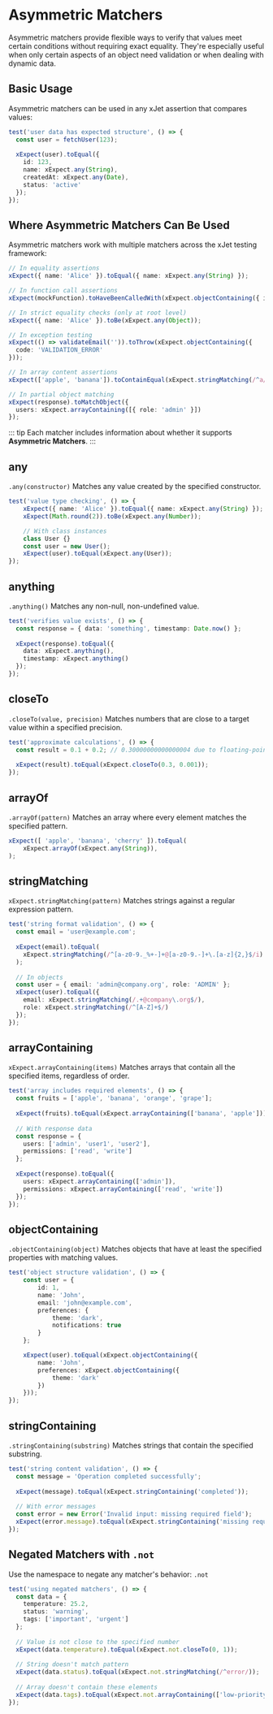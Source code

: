 # Asymmetric Matchers

Asymmetric matchers provide flexible ways to verify that values meet certain conditions without requiring exact equality.
They're especially useful when only certain aspects of an object need validation or when dealing with dynamic data.

## Basic Usage

Asymmetric matchers can be used in any xJet assertion that compares values:

```ts
test('user data has expected structure', () => {
  const user = fetchUser(123);
  
  xExpect(user).toEqual({
    id: 123,
    name: xExpect.any(String),
    createdAt: xExpect.any(Date),
    status: 'active'
  });
});

```

## Where Asymmetric Matchers Can Be Used

Asymmetric matchers work with multiple matchers across the xJet testing framework:

```ts
// In equality assertions
xExpect({ name: 'Alice' }).toEqual({ name: xExpect.any(String) });

// In function call assertions
xExpect(mockFunction).toHaveBeenCalledWith(xExpect.objectContaining({ id: 123 }));

// In strict equality checks (only at root level)
xExpect({ name: 'Alice' }).toBe(xExpect.any(Object));

// In exception testing
xExpect(() => validateEmail('')).toThrow(xExpect.objectContaining({ 
  code: 'VALIDATION_ERROR' 
}));

// In array content assertions
xExpect(['apple', 'banana']).toContainEqual(xExpect.stringMatching(/^a/));

// In partial object matching
xExpect(response).toMatchObject({
  users: xExpect.arrayContaining([{ role: 'admin' }])
});

```

::: tip
Each matcher includes information about whether it supports **Asymmetric Matchers**.
:::

## any

`.any(constructor)`
Matches any value created by the specified constructor.

```ts
test('value type checking', () => {
    xExpect({ name: 'Alice' }).toEqual({ name: xExpect.any(String) });
    xExpect(Math.round(2)).toBe(xExpect.any(Number));

    // With class instances
    class User {}
    const user = new User();
    xExpect(user).toEqual(xExpect.any(User));
});

```

## anything

`.anything()`
Matches any non-null, non-undefined value.

```ts
test('verifies value exists', () => {
  const response = { data: 'something', timestamp: Date.now() };
  
  xExpect(response).toEqual({
    data: xExpect.anything(),
    timestamp: xExpect.anything()
  });
});

```

## closeTo

`.closeTo(value, precision)`
Matches numbers that are close to a target value within a specified precision.

```ts
test('approximate calculations', () => {
  const result = 0.1 + 0.2; // 0.30000000000000004 due to floating-point
  
  xExpect(result).toEqual(xExpect.closeTo(0.3, 0.001));
});

```

## arrayOf

`.arrayOf(pattern)`
Matches an array where every element matches the specified pattern.

```ts
xExpect([ 'apple', 'banana', 'cherry' ]).toEqual(
    xExpect.arrayOf(xExpect.any(String)),
);
```

## stringMatching

`xExpect.stringMatching(pattern)`
Matches strings against a regular expression pattern.

```ts
test('string format validation', () => {
  const email = 'user@example.com';
  
  xExpect(email).toEqual(
    xExpect.stringMatching(/^[a-z0-9._%+-]+@[a-z0-9.-]+\.[a-z]{2,}$/i)
  );
  
  // In objects
  const user = { email: 'admin@company.org', role: 'ADMIN' };
  xExpect(user).toEqual({
    email: xExpect.stringMatching(/.+@company\.org$/),
    role: xExpect.stringMatching(/^[A-Z]+$/)
  });
});
```

## arrayContaining

`xExpect.arrayContaining(items)`
Matches arrays that contain all the specified items, regardless of order.

```ts
test('array includes required elements', () => {
  const fruits = ['apple', 'banana', 'orange', 'grape'];
  
  xExpect(fruits).toEqual(xExpect.arrayContaining(['banana', 'apple']));
  
  // With response data
  const response = {
    users: ['admin', 'user1', 'user2'],
    permissions: ['read', 'write']
  };
  
  xExpect(response).toEqual({
    users: xExpect.arrayContaining(['admin']),
    permissions: xExpect.arrayContaining(['read', 'write'])
  });
});
```

## objectContaining

`.objectContaining(object)`
Matches objects that have at least the specified properties with matching values.

```ts
test('object structure validation', () => {
    const user = {
        id: 1,
        name: 'John',
        email: 'john@example.com',
        preferences: {
            theme: 'dark',
            notifications: true
        }
    };

    xExpect(user).toEqual(xExpect.objectContaining({
        name: 'John',
        preferences: xExpect.objectContaining({
            theme: 'dark'
        })
    }));
});
```

## stringContaining

`.stringContaining(substring)`
Matches strings that contain the specified substring.

```ts
test('string content validation', () => {
  const message = 'Operation completed successfully';
  
  xExpect(message).toEqual(xExpect.stringContaining('completed'));
  
  // With error messages
  const error = new Error('Invalid input: missing required field');
  xExpect(error.message).toEqual(xExpect.stringContaining('missing required'));
});

```

## Negated Matchers with `.not`

Use the namespace to negate any matcher's behavior: `.not`

```ts
test('using negated matchers', () => {
  const data = {
    temperature: 25.2,
    status: 'warning',
    tags: ['important', 'urgent']
  };
  
  // Value is not close to the specified number
  xExpect(data.temperature).toEqual(xExpect.not.closeTo(0, 1));
  
  // String doesn't match pattern
  xExpect(data.status).toEqual(xExpect.not.stringMatching(/^error/));
  
  // Array doesn't contain these elements
  xExpect(data.tags).toEqual(xExpect.not.arrayContaining(['low-priority']));
});

```
